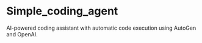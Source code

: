 # Simple_coding_agent
AI-powered coding assistant with automatic code execution using AutoGen and OpenAI.
